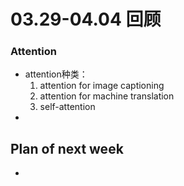 # 03.29-04.04 回顾

### Attention

- attention种类：
  1. attention for image captioning
  2. attention for machine translation
  3. self-attention
- 


## Plan of next week

- 


